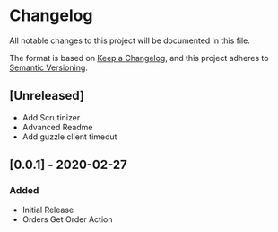 # Changelog
All notable changes to this project will be documented in this file.

The format is based on [Keep a Changelog](https://keepachangelog.com/en/1.0.0/),
and this project adheres to [Semantic Versioning](https://semver.org/spec/v2.0.0.html).

## [Unreleased]
- Add Scrutinizer
- Advanced Readme
- Add guzzle client timeout

## [0.0.1] - 2020-02-27
### Added
- Initial Release
- Orders Get Order Action